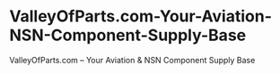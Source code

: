 # ValleyOfParts.com-Your-Aviation-NSN-Component-Supply-Base
ValleyOfParts.com – Your Aviation &amp; NSN Component Supply Base
